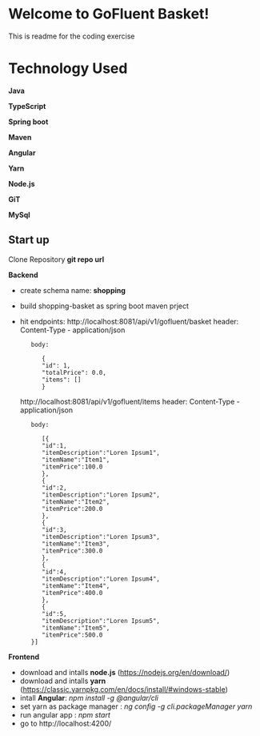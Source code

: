 # Welcome to GoFluent Basket!

This is readme for the coding exercise


# Technology Used

**Java**

**TypeScript**

**Spring boot**

**Maven**

**Angular**

**Yarn**

**Node.js**

**GiT**

**MySql**

## Start up

Clone Repository
**git repo url**

**Backend**
- create schema  name: **shopping**
- build shopping-basket as spring boot maven prject
- hit endpoints: 
     http://localhost:8081/api/v1/gofluent/basket
         header: Content-Type - application/json
	 
         body: 
	 
	        {
			"id": 1,
		  	"totalPrice": 0.0,
		  	"items": []
		 	} 

     http://localhost:8081/api/v1/gofluent/items
	 header: Content-Type - application/json
	 
         body: 
	
	        [{
			"id":1,
			"itemDescription":"Loren Ipsum1",
			"itemName":"Item1",
			"itemPrice":100.0
			},
			{
			"id":2,
			"itemDescription":"Loren Ipsum2",
			"itemName":"Item2",
			"itemPrice":200.0
			},
			{
			"id":3,
			"itemDescription":"Loren Ipsum3",
			"itemName":"Item3",
			"itemPrice":300.0
			},
			{
			"id":4,
			"itemDescription":"Loren Ipsum4",
			"itemName":"Item4",
			"itemPrice":400.0
			},
			{
			"id":5,
			"itemDescription":"Loren Ipsum5",
			"itemName":"Item5",
			"itemPrice":500.0
		 }]
				
**Frontend**
- download and intalls **node.js** (https://nodejs.org/en/download/)
- download and intalls **yarn** (https://classic.yarnpkg.com/en/docs/install/#windows-stable)
- intall **Angular**: *npm install -g @angular/cli*
- set yarn as package manager : *ng config -g cli.packageManager yarn*
- run angular app : *npm start*
- go to http://localhost:4200/
